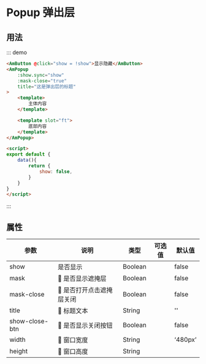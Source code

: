 # Popup 弹出层

## 用法
::: demo
``` html
<AmButton @click="show = !show">显示隐藏</AmButton>
<AmPopup
    :show.sync="show"
    :mask-close="true"
    title="这是弹出层的标题"
>
    <template>
        主体内容
    </template>

    <template slot="ft">
        底部内容
    </template>
</AmPopup>

<script>
export default {
    data(){
        return {
            show: false,
        }
    }
}
</script>
```
:::

## 属性

| 参数       | 说明        | 类型       | 可选值         | 默认值   |
|---------- |------------ |---------- |-------------  |-------- |
| show      | 是否显示      |  Boolean  |    |   false   |
| mask |  是否显示遮掩层  |  Boolean  |  | false |
| mask-close |  是否打开点击遮掩层关闭  |  Boolean  |  | false |
| title |  标题文本  |  String  |  | '' |
| show-close-btn |  是否显示关闭按钮  |  Boolean  |  | false |
| width |  窗口宽度  |  String  |  | ‘480px’ |
| height |  窗口高度  |  String  |  |  |



